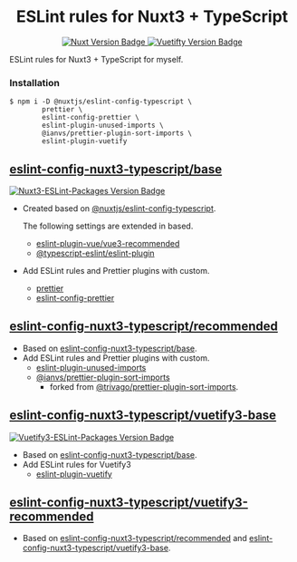 <div align="center">
  <!-- タイトル -->
  <h1>
    ESLint rules for Nuxt3 + TypeScript
  </h1>
  <!-- バッジ一覧 -->
  <span>
    <!-- Nuxt -->
    <a href="https://github.com/nuxt/nuxt">
      <img
        src="https://img.shields.io/badge/Nuxt-v3.2.0-00DC82.svg?logo=Nuxt.js"
        alt="Nuxt Version Badge"
      >
    </a>
    <!-- Vuetify -->
    <a href="https://github.com/vuetifyjs/vuetify">
      <img
        src="https://img.shields.io/badge/Vuetify-v3.1.4-1867C0.svg?logo=Vuetify"
        alt="Vuetifty Version Badge"
      >
    </a>
  </span>
</div>

ESLint rules for Nuxt3 + TypeScript for myself.

### Installation

```shell
$ npm i -D @nuxtjs/eslint-config-typescript \
        prettier \
        eslint-config-prettier \
        eslint-plugin-unused-imports \
        @ianvs/prettier-plugin-sort-imports \
        eslint-plugin-vuetify
```

## [eslint-config-nuxt3-typescript/base](./lib/configs/base.js)

<span>
  <!-- Nuxt3 ESLint packages -->
  <a href="https://github.com/nuxt/eslint-config">
    <img
      src="https://img.shields.io/badge/Nuxt3 ESLint packages-v12.0.0-00DC82.svg?logo=Nuxt.js"
      alt="Nuxt3-ESLint-Packages Version Badge"
    >
  </a> 
</span>

- Created based on [@nuxtjs/eslint-config-typescript](https://github.com/nuxt/eslint-config#typescript).

  The following settings are extended in based.

  - [eslint-plugin-vue/vue3-recommended](https://github.com/vuejs/eslint-plugin-vue)
  - [@typescript-eslint/eslint-plugin](https://github.com/typescript-eslint/typescript-eslint/tree/main/packages/eslint-plugin)

- Add ESLint rules and Prettier plugins with custom.

  - [prettier](https://github.com/prettier/prettier)
  - [eslint-config-prettier](https://github.com/prettier/eslint-config-prettier)

## [eslint-config-nuxt3-typescript/recommended](./lib/configs/recommended.js)

- Based on [eslint-config-nuxt3-typescript/base](./lib/configs/base.js).
- Add ESLint rules and Prettier plugins with custom.
  - [eslint-plugin-unused-imports](https://github.com/sweepline/eslint-plugin-unused-imports)
  - [@ianvs/prettier-plugin-sort-imports](https://github.com/ianvs/prettier-plugin-sort-imports)
    - forked from [@trivago/prettier-plugin-sort-imports](https://github.com/trivago/prettier-plugin-sort-imports).

## [eslint-config-nuxt3-typescript/vuetify3-base](./lib/configs/vuetify3-base.js)

<span>
  <!-- Vuetify3 ESLint packages -->
  <a href="https://github.com/vuetifyjs/eslint-plugin-vuetify">
    <img
      src="https://img.shields.io/badge/Vuetify3 ESLint packages-v2.0.0 beta.2-1867C0.svg?logo=Vuetify"
      alt="Vuetify3-ESLint-Packages Version Badge"
    >
  </a> 
</span>

- Based on [eslint-config-nuxt3-typescript/base](./lib/configs/base.js).
- Add ESLint rules for Vuetify3
  - [eslint-plugin-vuetify](https://github.com/vuetifyjs/eslint-plugin-vuetify)

## [eslint-config-nuxt3-typescript/vuetify3-recommended](./lib/configs/vuetify3-base.js)

- Based on [eslint-config-nuxt3-typescript/recommended](./lib/configs/recommended.js) and [eslint-config-nuxt3-typescript/vuetify3-base](./lib/configs/vuetify3-base.js).
